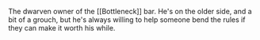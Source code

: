 The dwarven owner of the [[Bottleneck]] bar. He's on the older side, and a bit of a grouch, but he's always willing to help someone bend the rules if they can make it worth his while.